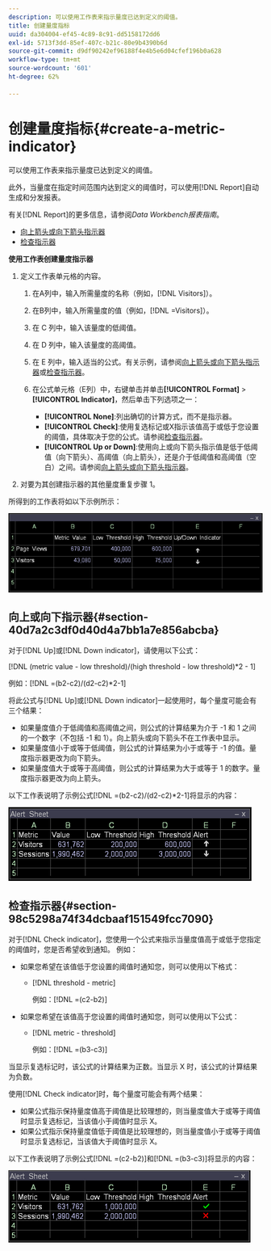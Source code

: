 ```yaml
---
description: 可以使用工作表来指示量度已达到定义的阈值。
title: 创建量度指标
uuid: da304004-ef45-4c89-8c91-dd5158172dd6
exl-id: 5713f3dd-85ef-407c-b21c-80e9b4390b6d
source-git-commit: d9df90242ef96188f4e4b5e6d04cfef196b0a628
workflow-type: tm+mt
source-wordcount: '601'
ht-degree: 62%

---
```


# 创建量度指标{#create-a-metric-indicator}

可以使用工作表来指示量度已达到定义的阈值。

此外，当量度在指定时间范围内达到定义的阈值时，可以使用[!DNL Report]自动生成和分发报表。

有关[!DNL Report]的更多信息，请参阅&#x200B;*Data Workbench报表指南*。

* [向上箭头或向下箭头指示器](../../../../home/c-get-started/c-analysis-vis/c-wksts/c-metric-ind.md#section-40d7a2c3df0d40d4a7bb1a7e856abcba)
* [检查指示器](../../../../home/c-get-started/c-analysis-vis/c-wksts/c-metric-ind.md#section-98c5298a74f34dcbaaf151549fcc7090)

**使用工作表创建量度指示器**

1. 定义工作表单元格的内容。

   1. 在A列中，输入所需量度的名称（例如，[!DNL Visitors]）。
   1. 在B列中，输入所需量度的值（例如，[!DNL =Visitors]）。
   1. 在 C 列中，输入该量度的低阈值。
   1. 在 D 列中，输入该量度的高阈值。
   1. 在 E 列中，输入适当的公式。有关示例，请参阅[向上箭头或向下箭头指示器](../../../../home/c-get-started/c-analysis-vis/c-wksts/c-metric-ind.md#section-40d7a2c3df0d40d4a7bb1a7e856abcba)或[检查指示器](../../../../home/c-get-started/c-analysis-vis/c-wksts/c-metric-ind.md#section-98c5298a74f34dcbaaf151549fcc7090)。
   1. 在公式单元格（E列）中，右键单击并单击&#x200B;**[!UICONTROL Format]** > **[!UICONTROL Indicator]**，然后单击下列选项之一：

      * **[!UICONTROL None]**:列出确切的计算方式，而不是指示器。
      * **[!UICONTROL Check]**:使用复选标记或X指示该值高于或低于您设置的阈值，具体取决于您的公式。请参阅[检查指示器](../../../../home/c-get-started/c-analysis-vis/c-wksts/c-metric-ind.md#section-98c5298a74f34dcbaaf151549fcc7090)。
      * **[!UICONTROL Up or Down]**:使用向上或向下箭头指示值是低于低阈值（向下箭头）、高阈值（向上箭头），还是介于低阈值和高阈值（空白）之间。请参阅[向上箭头或向下箭头指示器](../../../../home/c-get-started/c-analysis-vis/c-wksts/c-metric-ind.md#section-40d7a2c3df0d40d4a7bb1a7e856abcba)。

1. 对要为其创建指示器的其他量度重复步骤 1。

所得到的工作表将如以下示例所示：

![](assets/vis_Worksheet_Alerts.png)

## 向上或向下指示器{#section-40d7a2c3df0d40d4a7bb1a7e856abcba}

对于[!DNL Up]或[!DNL Down indicator]，请使用以下公式：

[!DNL (metric value - low threshold)/(high threshold - low threshold)*2 - 1]

例如：[!DNL =(b2-c2)/(d2-c2)*2-1]

将此公式与[!DNL Up]或[!DNL Down indicator]一起使用时，每个量度可能会有三个结果：

* 如果量度值介于低阈值和高阈值之间，则公式的计算结果为介于 -1 和 1 之间的一个数字（不包括 -1 和 1）。向上箭头或向下箭头不在工作表中显示。
* 如果量度值小于或等于低阈值，则公式的计算结果为小于或等于 -1 的值。量度指示器更改为向下箭头。
* 如果量度值大于或等于高阈值，则公式的计算结果为大于或等于 1 的数字。量度指示器更改为向上箭头。

以下工作表说明了示例公式[!DNL =(b2-c2)/(d2-c2)*2-1]将显示的内容：

![](assets/vis_Worksheet_Alerts_UpDown.png)

## 检查指示器{#section-98c5298a74f34dcbaaf151549fcc7090}

对于[!DNL Check indicator]，您使用一个公式来指示当量度值高于或低于您指定的阈值时，您是否希望收到通知。 例如：

* 如果您希望在该值低于您设置的阈值时通知您，则可以使用以下格式：

   * [!DNL threshold - metric]

      例如：[!DNL =(c2-b2)]

* 如果您希望在该值高于您设置的阈值时通知您，则可以使用以下公式：

   * [!DNL metric - threshold]

      例如：[!DNL =(b3-c3)]

当显示复选标记时，该公式的计算结果为正数。当显示 X 时，该公式的计算结果为负数。

使用[!DNL Check indicator]时，每个量度可能会有两个结果：

* 如果公式指示保持量度值高于阈值是比较理想的，则当量度值大于或等于阈值时显示复选标记，当该值小于阈值时显示 X。
* 如果公式指示保持量度值低于阈值是比较理想的，则当量度值小于或等于阈值时显示复选标记，当该值大于阈值时显示 X。

以下工作表说明了示例公式[!DNL =(c2-b2)]和[!DNL =(b3-c3)]将显示的内容：

![](assets/vis_Worksheet_Alerts_Check.png)
